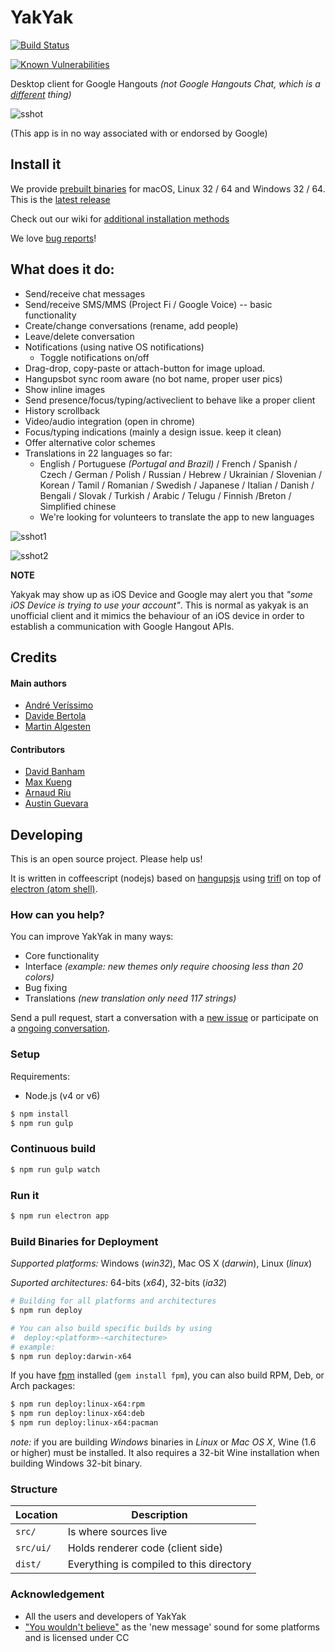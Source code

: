 YakYak
======

[![Build Status](https://travis-ci.org/yakyak/yakyak.svg)](https://travis-ci.org/yakyak/yakyak)

[![Known Vulnerabilities](https://snyk.io/test/github/yakyak/yakyak/badge.svg?targetFile=package.json)](https://snyk.io/test/github/yakyak/yakyak?targetFile=package.json)

Desktop client for Google Hangouts *(not Google Hangouts Chat, which is a [different](https://github.com/yakyak/yakyak/issues/1037) thing)*

![sshot](https://cloud.githubusercontent.com/assets/123929/16032313/cdba46c2-3204-11e6-912f-a72fef60563a.png)

(This app is in no way associated with or endorsed by Google)

## Install it

We provide [prebuilt binaries](https://github.com/yakyak/yakyak/releases) for macOS, Linux 32 / 64 and Windows 32 / 64. This is the [latest release](https://github.com/yakyak/yakyak/releases/latest)

Check out our wiki for [additional installation methods](https://github.com/yakyak/yakyak/wiki)

We love [bug reports](https://github.com/yakyak/yakyak/issues)!

## What does it do:

* Send/receive chat messages
* Send/receive SMS/MMS (Project Fi / Google Voice) -- basic functionality
* Create/change conversations (rename, add people)
* Leave/delete conversation
* Notifications (using native OS notifications)
  * Toggle notifications on/off
* Drag-drop, copy-paste or attach-button for image upload.
* Hangupsbot sync room aware (no bot name, proper user pics)
* Show inline images
* Send presence/focus/typing/activeclient to behave like a proper client
* History scrollback
* Video/audio integration (open in chrome)
* Focus/typing indications (mainly a design issue. keep it clean)
* Offer alternative color schemes
* Translations in 22 languages so far:
  * English / Portuguese _(Portugal and Brazil)_ / French / Spanish / Czech / German / Polish / Russian / Hebrew / Ukrainian / Slovenian / Korean / Tamil / Romanian / Swedish / Japanese / Italian / Danish / Bengali / Slovak / Turkish / Arabic / Telugu / Finnish /Breton / Simplified chinese
  * We're looking for volunteers to translate the app to new languages

![sshot1](https://cloud.githubusercontent.com/assets/123929/16032393/991d63f8-3205-11e6-98bf-31f1b57cdc96.png)

![sshot2](https://cloud.githubusercontent.com/assets/123929/16032394/9e2ac08e-3205-11e6-81cc-fd4cb37441b5.png)

**NOTE**

Yakyak may show up as iOS Device and Google may alert you that *"some iOS Device is trying to use your account"*. This is normal as yakyak is an unofficial client and it mimics the behaviour of an iOS device in order to establish a communication with Google Hangout APIs.


## Credits

#### Main authors

* [André Veríssimo](https://github.com/averissimo)
* [Davide Bertola](https://github.com/davibe)
* [Martin Algesten](https://github.com/algesten)

#### Contributors

* [David Banham](https://github.com/davidbanham)
* [Max Kueng](https://github.com/maxkueng)
* [Arnaud Riu](https://github.com/arnriu)
* [Austin Guevara](https://github.com/austin-guevara)

## Developing

This is an open source project. Please help us!

It is written in coffeescript (nodejs) based on
[hangupsjs](https://github.com/algesten/hangupsjs) using
[trifl](http://algesten.github.io/trifl/) on top of
[electron (atom shell)](https://github.com/electron/electron).

### How can you help?

You can improve YakYak in many ways:

* Core functionality
* Interface *(example: new themes only require choosing less than 20 colors)*
* Bug fixing
* Translations *(new translation only need 117 strings)*

Send a pull request, start a conversation with a
[new issue](https://github.com/yakyak/yakyak/issues/new) or participate on a
 [ongoing conversation](https://github.com/yakyak/yakyak/issues).

### Setup

Requirements:

- Node.js (v4 or v6)

```bash
$ npm install
$ npm run gulp
```

### Continuous build

```bash
$ npm run gulp watch
```

### Run it

```bash
$ npm run electron app
```

### Build Binaries for Deployment

*Supported platforms:* Windows (*win32*), Mac OS X (*darwin*), Linux (*linux*)

*Suported architectures:* 64-bits (*x64*), 32-bits (*ia32*)

```bash
# Building for all platforms and architectures
$ npm run deploy

# You can also build specific builds by using
#  deploy:<platform>-<architecture>
# example:
$ npm run deploy:darwin-x64
```

If you have [fpm](https://github.com/jordansissel/fpm) installed (`gem install fpm`), you can also build RPM, Deb, or Arch packages:

```bash
$ npm run deploy:linux-x64:rpm
$ npm run deploy:linux-x64:deb
$ npm run deploy:linux-x64:pacman
```

*note:* if you are building *Windows* binaries in *Linux* or *Mac OS X*, Wine (1.6 or higher) must be installed. It also requires a 32-bit Wine installation when building Windows 32-bit binary.

### Structure

| Location  | Description                              |
|-----------|------------------------------------------|
| `src/`    | Is where sources live                    |
| `src/ui/` | Holds renderer code (client side)        |
| `dist/`   | Everything is compiled to this directory |

### Acknowledgement

- All the users and developers of YakYak
- ["You wouldn't believe"](https://notificationsounds.com/notification-sounds/you-wouldnt-believe-510) as the 'new message' sound for some platforms and is licensed under CC
